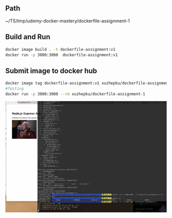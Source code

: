 ## Path
 ~/TS/tmp/udemy-docker-mastery/dockerfile-assignment-1

## Build and Run
```sh
docker image build . -t dockerfile-assignment:v1
docker run -p 3000:3000  dockerfile-assignment:v1
```
## Submit image to docker hub
```sh
docker image tag dockerfile-assignment:v1 xuzhepku/dockerfile-assignment-1
#Testing
docker run -p 3000:3000 --rm xuzhepku/dockerfile-assignment-1
```
![Result](Snipaste_2020-08-16_10-07-39.jpg)
